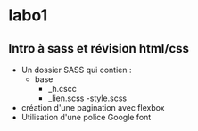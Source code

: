 # labo1
## Intro à sass et révision html/css

- Un dossier SASS qui contien :
    - base
        - _h.cscc
        - _lien.scss
    -style.scss
- création d'une pagination avec flexbox
- Utilisation d'une police Google font